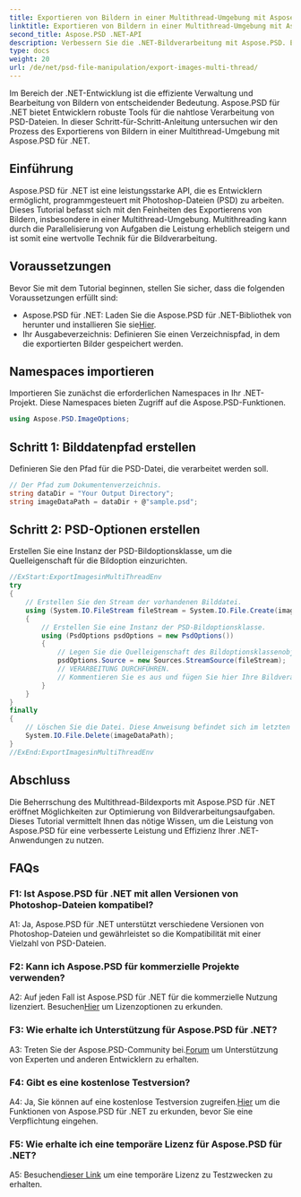 ```yaml
---
title: Exportieren von Bildern in einer Multithread-Umgebung mit Aspose.PSD für .NET
linktitle: Exportieren von Bildern in einer Multithread-Umgebung mit Aspose.PSD für .NET
second_title: Aspose.PSD .NET-API
description: Verbessern Sie die .NET-Bildverarbeitung mit Aspose.PSD. Exportieren Sie Bilder in einer Multithread-Umgebung. Steigern Sie Leistung und Effizienz mühelos.
type: docs
weight: 20
url: /de/net/psd-file-manipulation/export-images-multi-thread/
---
```

Im Bereich der .NET-Entwicklung ist die effiziente Verwaltung und Bearbeitung von Bildern von entscheidender Bedeutung. Aspose.PSD für .NET bietet Entwicklern robuste Tools für die nahtlose Verarbeitung von PSD-Dateien. In dieser Schritt-für-Schritt-Anleitung untersuchen wir den Prozess des Exportierens von Bildern in einer Multithread-Umgebung mit Aspose.PSD für .NET.
## Einführung
Aspose.PSD für .NET ist eine leistungsstarke API, die es Entwicklern ermöglicht, programmgesteuert mit Photoshop-Dateien (PSD) zu arbeiten. Dieses Tutorial befasst sich mit den Feinheiten des Exportierens von Bildern, insbesondere in einer Multithread-Umgebung. Multithreading kann durch die Parallelisierung von Aufgaben die Leistung erheblich steigern und ist somit eine wertvolle Technik für die Bildverarbeitung.
## Voraussetzungen
Bevor Sie mit dem Tutorial beginnen, stellen Sie sicher, dass die folgenden Voraussetzungen erfüllt sind:
-  Aspose.PSD für .NET: Laden Sie die Aspose.PSD für .NET-Bibliothek von herunter und installieren Sie sie[Hier](https://releases.aspose.com/psd/net/).
- Ihr Ausgabeverzeichnis: Definieren Sie einen Verzeichnispfad, in dem die exportierten Bilder gespeichert werden.
## Namespaces importieren
Importieren Sie zunächst die erforderlichen Namespaces in Ihr .NET-Projekt. Diese Namespaces bieten Zugriff auf die Aspose.PSD-Funktionen.
```csharp
using Aspose.PSD.ImageOptions;

```
## Schritt 1: Bilddatenpfad erstellen
Definieren Sie den Pfad für die PSD-Datei, die verarbeitet werden soll.
```csharp
// Der Pfad zum Dokumentenverzeichnis.
string dataDir = "Your Output Directory";
string imageDataPath = dataDir + @"sample.psd";
```
## Schritt 2: PSD-Optionen erstellen
Erstellen Sie eine Instanz der PSD-Bildoptionsklasse, um die Quelleigenschaft für die Bildoption einzurichten.
```csharp
//ExStart:ExportImagesinMultiThreadEnv
try
{
    // Erstellen Sie den Stream der vorhandenen Bilddatei.
    using (System.IO.FileStream fileStream = System.IO.File.Create(imageDataPath))
    {
        // Erstellen Sie eine Instanz der PSD-Bildoptionsklasse.
        using (PsdOptions psdOptions = new PsdOptions())
        {
            // Legen Sie die Quelleigenschaft des Bildoptionsklassenobjekts fest.
            psdOptions.Source = new Sources.StreamSource(fileStream);
            // VERARBEITUNG DURCHFÜHREN.
            // Kommentieren Sie es aus und fügen Sie hier Ihre Bildverarbeitungslogik hinzu.
        }
    }
}
finally
{
    // Löschen Sie die Datei. Diese Anweisung befindet sich im letzten Block, um eine ordnungsgemäße Ressourcenentsorgung sicherzustellen.
    System.IO.File.Delete(imageDataPath);
}
//ExEnd:ExportImagesinMultiThreadEnv
```
## Abschluss
Die Beherrschung des Multithread-Bildexports mit Aspose.PSD für .NET eröffnet Möglichkeiten zur Optimierung von Bildverarbeitungsaufgaben. Dieses Tutorial vermittelt Ihnen das nötige Wissen, um die Leistung von Aspose.PSD für eine verbesserte Leistung und Effizienz Ihrer .NET-Anwendungen zu nutzen.

## FAQs

### F1: Ist Aspose.PSD für .NET mit allen Versionen von Photoshop-Dateien kompatibel?

A1: Ja, Aspose.PSD für .NET unterstützt verschiedene Versionen von Photoshop-Dateien und gewährleistet so die Kompatibilität mit einer Vielzahl von PSD-Dateien.

### F2: Kann ich Aspose.PSD für kommerzielle Projekte verwenden?

 A2: Auf jeden Fall ist Aspose.PSD für .NET für die kommerzielle Nutzung lizenziert. Besuchen[Hier](https://purchase.aspose.com/buy) um Lizenzoptionen zu erkunden.

### F3: Wie erhalte ich Unterstützung für Aspose.PSD für .NET?

 A3: Treten Sie der Aspose.PSD-Community bei.[Forum](https://forum.aspose.com/c/psd/34) um Unterstützung von Experten und anderen Entwicklern zu erhalten.

### F4: Gibt es eine kostenlose Testversion?

 A4: Ja, Sie können auf eine kostenlose Testversion zugreifen.[Hier](https://releases.aspose.com/) um die Funktionen von Aspose.PSD für .NET zu erkunden, bevor Sie eine Verpflichtung eingehen.

### F5: Wie erhalte ich eine temporäre Lizenz für Aspose.PSD für .NET?

 A5: Besuchen[dieser Link](https://purchase.aspose.com/temporary-license/) um eine temporäre Lizenz zu Testzwecken zu erhalten.